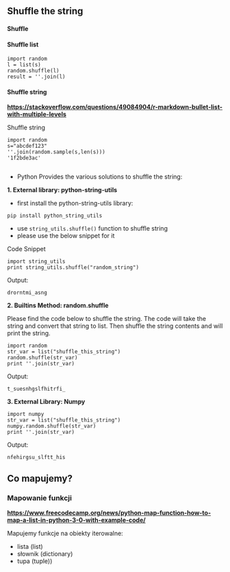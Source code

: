 ## Shuffle the string
#### Shuffle
#### Shuffle list

```
import random
l = list(s)
random.shuffle(l)
result = ''.join(l)
```

#### Shuffle string

__https://stackoverflow.com/questions/49084904/r-markdown-bullet-list-with-multiple-levels__

Shuffle string

```
import random
s="abcdef123"
''.join(random.sample(s,len(s)))
'1f2bde3ac'


```

- Python Provides the various solutions to shuffle the string:

**1. External library: python-string-utils**

- first install the python-string-utils library:

``` pip install python_string_utils ```
- use `string_utils.shuffle()` function to shuffle string
- please use the below snippet for it

Code Snippet
```
import string_utils
print string_utils.shuffle("random_string")
```
Output:
```
drorntmi_asng
```
**2. Builtins Method: random.shuffle**

Please find the code below to shuffle the string. The code will take the string and convert that string to list. Then shuffle the string contents and will print the string.
```
import random
str_var = list("shuffle_this_string")
random.shuffle(str_var)
print ''.join(str_var)
```
Output:
```
t_suesnhgslfhitrfi_
```
**3. External Library: Numpy**
```
import numpy
str_var = list("shuffle_this_string")
numpy.random.shuffle(str_var)
print ''.join(str_var)
```
Output:

```
nfehirgsu_slftt_his
```



## Co mapujemy?
### Mapowanie funkcji

__https://www.freecodecamp.org/news/python-map-function-how-to-map-a-list-in-python-3-0-with-example-code/__

Mapujemy funkcje na obiekty iterowalne:
- lista (list)
- słownik (dictionary)
- tupa (tuple))
